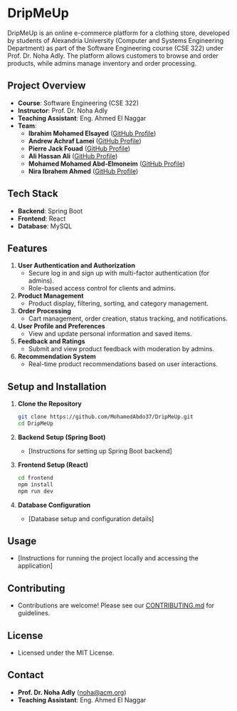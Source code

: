 # DripMeUp

DripMeUp is an online e-commerce platform for a clothing store, developed by students of Alexandria University (Computer and Systems Engineering Department) as part of the Software Engineering course (CSE 322) under Prof. Dr. Noha Adly. The platform allows customers to browse and order products, while admins manage inventory and order processing.

## Project Overview
- **Course**: Software Engineering (CSE 322)
- **Instructor**: Prof. Dr. Noha Adly
- **Teaching Assistant**: Eng. Ahmed El Naggar
- **Team**:
   * **Ibrahim Mohamed Elsayed** ([GitHub Profile](https://github.com/zoaa3054))
   * **Andrew Achraf Lamei** ([GitHub Profile](https://github.com/andrew-achraf-lamei))
   * **Pierre Jack Fouad** ([GitHub Profile](https://github.com/Pierre-Jack))
   * **Ali Hassan Ali** ([GitHub Profile](https://github.com/alihassann191))
   * **Mohamed Mohamed Abd-Elmoneim** ([GitHub Profile](https://github.com/MohamedAbdo37))
   * **Nira Ibrahem Ahmed** ([GitHub Profile](https://github.com/NiraIbrahem))

## Tech Stack
- **Backend**: Spring Boot
- **Frontend**: React
- **Database**: MySQL

## Features
1. **User Authentication and Authorization**
   - Secure log in and sign up with multi-factor authentication (for admins).
   - Role-based access control for clients and admins.
2. **Product Management**
   - Product display, filtering, sorting, and category management.
3. **Order Processing**
   - Cart management, order creation, status tracking, and notifications.
4. **User Profile and Preferences**
   - View and update personal information and saved items.
5. **Feedback and Ratings**
   - Submit and view product feedback with moderation by admins.
6. **Recommendation System**
   - Real-time product recommendations based on user interactions.

## Setup and Installation
1. **Clone the Repository**
   ```bash
   git clone https://github.com/MohamedAbdo37/DripMeUp.git
   cd DripMeUp
   ```

2. **Backend Setup (Spring Boot)**
   - [Instructions for setting up Spring Boot backend]

3. **Frontend Setup (React)**
   ```bash
   cd frontend
   npm install
   npm run dev
   ```

4. **Database Configuration**
   - [Database setup and configuration details]

## Usage
- [Instructions for running the project locally and accessing the application]

## Contributing
- Contributions are welcome! Please see our [CONTRIBUTING.md](https://github.com/MohamedAbdo37/DripMeUp/blob/main/CONTRIBUTING.md) for guidelines.

## License
- Licensed under the MIT License.

## Contact
- **Prof. Dr. Noha Adly** (noha@acm.org)
- **Teaching Assistant**: Eng. Ahmed El Naggar

